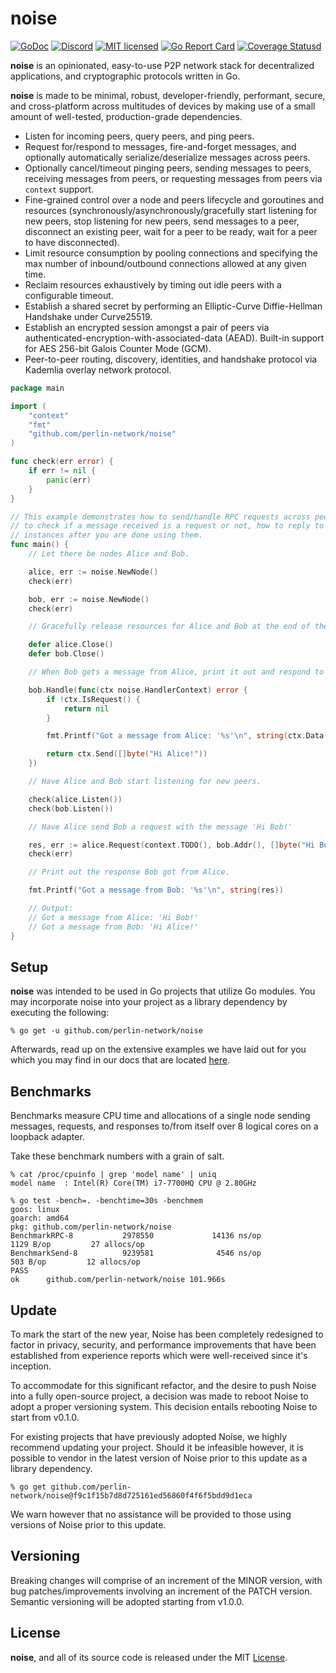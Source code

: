 # noise

[![GoDoc][1]][2] [![Discord][7]][8] [![MIT licensed][5]][6] [![Go Report Card][11]][12] [![Coverage Statusd][13]][14]

[1]: https://godoc.org/github.com/perlin-network/noise?status.svg
[2]: https://godoc.org/github.com/perlin-network/noise
[5]: https://img.shields.io/badge/license-MIT-blue.svg
[6]: LICENSE
[7]: https://img.shields.io/discord/458332417909063682.svg
[8]: https://discord.gg/dMYfDPM
[11]: https://goreportcard.com/badge/github.com/perlin-network/noise
[12]: https://goreportcard.com/report/github.com/perlin-network/noise
[13]: https://codecov.io/gh/perlin-network/noise/branch/master/graph/badge.svg
[14]: https://codecov.io/gh/perlin-network/noise

**noise** is an opinionated, easy-to-use P2P network stack for decentralized applications, and cryptographic protocols written in Go.

**noise** is made to be minimal, robust, developer-friendly, performant, secure, and cross-platform across multitudes of devices by making use of a small amount of well-tested, production-grade dependencies.

- Listen for incoming peers, query peers, and ping peers.
- Request for/respond to messages, fire-and-forget messages, and optionally automatically serialize/deserialize messages across peers.
- Optionally cancel/timeout pinging peers, sending messages to peers, receiving messages from peers, or requesting messages from peers via `context` support.
- Fine-grained control over a node and peers lifecycle and goroutines and resources (synchronously/asynchronously/gracefully start listening for new peers, stop listening for new peers, send messages to a peer, disconnect an existing peer, wait for a peer to be ready, wait for a peer to have disconnected).
- Limit resource consumption by pooling connections and specifying the max number of inbound/outbound connections allowed at any given time.
- Reclaim resources exhaustively by timing out idle peers with a configurable timeout.
- Establish a shared secret by performing an Elliptic-Curve Diffie-Hellman Handshake under Curve25519.
- Establish an encrypted session amongst a pair of peers via authenticated-encryption-with-associated-data (AEAD). Built-in support for AES 256-bit Galois Counter Mode (GCM).
- Peer-to-peer routing, discovery, identities, and handshake protocol via Kademlia overlay network protocol.

```go
package main

import (
	"context"
	"fmt"
	"github.com/perlin-network/noise"
)

func check(err error) {
    if err != nil {
        panic(err)
    }
}

// This example demonstrates how to send/handle RPC requests across peers, how to listen for incoming peers, how
// to check if a message received is a request or not, how to reply to a RPC request, and how to cleanup node
// instances after you are done using them.
func main() {
	// Let there be nodes Alice and Bob.

	alice, err := noise.NewNode()
	check(err)

	bob, err := noise.NewNode()
	check(err)

	// Gracefully release resources for Alice and Bob at the end of the example.

	defer alice.Close()
	defer bob.Close()

	// When Bob gets a message from Alice, print it out and respond to Alice with 'Hi Alice!'

	bob.Handle(func(ctx noise.HandlerContext) error {
		if !ctx.IsRequest() {
			return nil
		}

		fmt.Printf("Got a message from Alice: '%s'\n", string(ctx.Data()))

		return ctx.Send([]byte("Hi Alice!"))
	})

	// Have Alice and Bob start listening for new peers.

    check(alice.Listen())
    check(bob.Listen())

	// Have Alice send Bob a request with the message 'Hi Bob!'

	res, err := alice.Request(context.TODO(), bob.Addr(), []byte("Hi Bob!"))
	check(err)

	// Print out the response Bob got from Alice.

	fmt.Printf("Got a message from Bob: '%s'\n", string(res))

	// Output:
	// Got a message from Alice: 'Hi Bob!'
	// Got a message from Bob: 'Hi Alice!'
}
```

## Setup

**noise** was intended to be used in Go projects that utilize Go modules. You may incorporate noise into your project as a library dependency by executing the following:

```shell
% go get -u github.com/perlin-network/noise
```

Afterwards, read up on the extensive examples we have laid out for you which you may find in our docs that are located [here](https://godoc.org/github.com/perlin-network/noise).

## Benchmarks

Benchmarks measure CPU time and allocations of a single node sending messages, requests, and responses to/from itself over 8 logical cores on a loopback adapter.

Take these benchmark numbers with a grain of salt.

```
% cat /proc/cpuinfo | grep 'model name' | uniq
model name	: Intel(R) Core(TM) i7-7700HQ CPU @ 2.80GHz

% go test -bench=. -benchtime=30s -benchmem
goos: linux
goarch: amd64
pkg: github.com/perlin-network/noise
BenchmarkRPC-8           2978550             14136 ns/op            1129 B/op         27 allocs/op
BenchmarkSend-8          9239581              4546 ns/op             503 B/op         12 allocs/op
PASS
ok      github.com/perlin-network/noise 101.966s
```

## Update

To mark the start of the new year, Noise has been completely redesigned to factor in privacy, security, and performance improvements that have been established from experience reports which were well-received since it's inception.

To accommodate for this significant refactor, and the desire to push Noise into a fully open-source project, a decision was made to reboot Noise to adopt a proper versioning system. This decision entails rebooting Noise to start from v0.1.0.

For existing projects that have previously adopted Noise, we highly recommend updating your project. Should it be infeasible however, it is possible to vendor in the latest version of Noise prior to this update as a library dependency.

```shell
% go get github.com/perlin-network/noise@f9c1f15b7d8d725161ed56860f4f6f5bdd9d1eca
```

We warn however that no assistance will be provided to those using versions of Noise prior to this update.

## Versioning

Breaking changes will comprise of an increment of the MINOR version, with bug patches/improvements involving an increment of the PATCH version. Semantic versioning will be adopted starting from v1.0.0.


## License

**noise**, and all of its source code is released under the MIT [License](https://github.com/perlin-network/noise/blob/master/LICENSE).